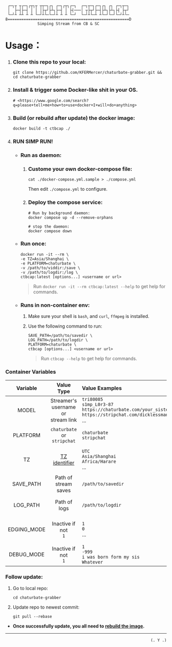 ```
 ┌─┐┬ ┬┌─┐┌┬┐┬ ┬┬─┐┌┐ ┌─┐┌┬┐┌─┐  ┌─┐┬─┐┌─┐┌┐ ┌┐ ┌─┐┬─┐
 │  ├─┤├─┤ │ │ │├┬┘├┴┐├─┤ │ ├┤───│ ┬├┬┘├─┤├┴┐├┴┐├┤ ├┬┘
 └─┘┴ ┴┴ ┴ ┴ └─┘┴└─└─┘┴ ┴ ┴ └─┘  └─┘┴└─┴ ┴└─┘└─┘└─┘┴└─
8=====================================================D
              Simping Stream from CB & SC
```

# Usage：

  1. ### Clone this repo to your local:

      ```shell
      git clone https://github.com/KFERMercer/chaturbate-grabber.git && cd chaturbate-grabber
      ```

  2. ### Install & trigger some Docker-like shit in your OS.

      ```shell
      # <https://www.google.com/search?q=please+tell+me+how+to+use+docker+I+will+do+anything>
      ```

  3. ### Build (or rebuild after update) the docker image:

      ```shell
      docker build -t ctbcap ./
      ```

  4. ### RUN SIMP RUN!

     - ### Run as daemon:

       1. ### Custome your own docker-compose file:

          ```shell
          cat ./docker-compose.yml.sample > ./compose.yml
          ```
          Then edit `./compose.yml` to configure.

       2. ### Deploy the compose service:

          ```shell
          # Run by background daemon:
          docker compose up -d --remove-orphans

          # stop the daemon:
          docker compose down
          ```

     - ### Run once:

        ```shell
        docker run -it --rm \
        -e TZ=Asia/Shanghai \
        -e PLATFORM=chaturbate \
        -v /path/to/viddir:/save \
        -v /path/to/logdir:/log \
        ctbcap:latest [options...] <username or url>
        ```

        > Run `docker run -it --rm ctbcap:latest --help` to get help for commands.

     - ### Runs in non-container env:

       1. Make sure your shell is `bash`, and `curl`, `ffmpeg` is installed.

       2. Use the following command to run:

          ```shell
          SAVE_PATH=/path/to/savedir \
          LOG_PATH=/path/to/logdir \
          PLATFORM=chaturbate \
          ctbcap [options...] <username or url>
          ```

          > Run `ctbcap --help` to get help for commands.


### Container Variables

|  Variable | Value Type | Value Examples | Default | Necessary to Change |
| :-: | :-: | :- | :-: | :-: |
| MODEL | Streamer's username <br> or <br> stream link | `tri80085` <br> `s1mp_L0r3-87` <br> `https://chaturbate.com/your_sister` <br> `https://stripchat.com/dicklessman` <br> ... | - | Yes |
| PLATFORM | `chaturbate`  <br> or <br> `stripchat` | `chaturbate` <br> `stripchat` | `chaturbate` | Yes <br> if not Chaturbate |
| TZ | [TZ identifier](https://en.wikipedia.org/wiki/List_of_tz_database_time_zones#List) | `UTC` <br> `Asia/Shanghai` <br> `Africa/Harare` <br> ... | `UTC` | No <br> if you [live in Greenwich](https://www.royalgreenwich.gov.uk/info/200258/parking_transport_and_streets/810/find_a_public_toilet_in_royal_greenwich) |
| SAVE_PATH | Path of stream saves | `/path/to/savedir` | `/viddir` | No <br> if runs in Docker |
| LOG_PATH | Path of logs | `/path/to/logdir` | `/logdir` | No <br> if runs in Docker |
| EDGING_MODE | Inactive if not <br> `1` | `1` <br> `0` <br> ... | `uncles make me pee white` | No <br> if simping <br> less ~5 sluts |
| DEBUG_MODE | Inactive if not <br> `1` | `1` <br> `-999` <br> `i was born form my sis` <br> `Whatever` | `your mom is so hot` | No |

### Follow update:

1. Go to local repo:

    ```shell
    cd chaturbate-grabber
    ```

2. Update repo to newest commit:

    ```shell
    git pull --rebase
    ```

- **Once successfully update, you all need to [rebuild the image](#build-or-rebuild-after-update-the-docker-image).**

---

<p align="right"><code>(. Y .)</code></p>
